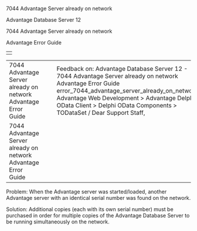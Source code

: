 7044 Advantage Server already on network




Advantage Database Server 12  

7044 Advantage Server already on network

Advantage Error Guide

|  |
| --- |
|  |

|  |  |  |  |  |
| --- | --- | --- | --- | --- |
| 7044 Advantage Server already on network  Advantage Error Guide |  |  | Feedback on: Advantage Database Server 12 - 7044 Advantage Server already on network Advantage Error Guide error\_7044\_advantage\_server\_already\_on\_network Advantage Web Development > Advantage Delphi OData Client > Delphi OData Components > TODataSet / Dear Support Staff, |  |
| 7044 Advantage Server already on network  Advantage Error Guide |  |  |  |  |

Problem: When the Advantage server was started/loaded, another Advantage server with an identical serial number was found on the network.

Solution: Additional copies (each with its own serial number) must be purchased in order for multiple copies of the Advantage Database Server to be running simultaneously on the network.